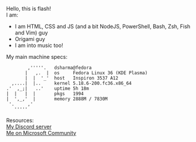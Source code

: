 Hello, this is flash! <br>
I am: <br>
- I am HTML, CSS and JS (and a bit NodeJS, PowerShell, Bash, Zsh, Fish and Vim) guy
- Origami guy
- I am into music too!

My main machine specs:
```
        ,'''''.   dsharma@fedora
       |   ,.  |  os     Fedora Linux 36 (KDE Plasma)
       |  |  '_'  host   Inspiron 3537 A12
  ,....|  |..     kernel 5.18.6-200.fc36.x86_64
.'  ,_;|   ..'    uptime 5h 18m
|  |   |  |       pkgs   1994
|  ',_,'  |       memory 2888M / 7830M
 '.     ,'
   '''''
```

Resources: <br>
[My Discord server](https://discord.gg/r3F5S9hAMr)<br>
[Me on Microsoft Community](https://answers.microsoft.com/en-us/profile/88200ed7-8a78-47e6-9d65-4251906b13b9)
